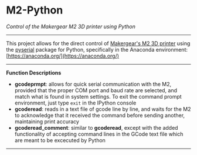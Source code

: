# M2-Python
*Control of the Makergear M2 3D printer using Python*

---

This project allows for the direct control of [Makergear's M2 3D printer](https://www.makergear.com/products/m2) using the [pyserial](https://pythonhosted.org/pyserial/) package for Python, specifically in the Anaconda environment: [https://anaconda.org/](https://anaconda.org/)

---

**Function Descriptions**
* **gcodeprmpt**: allows for quick serial communication with the M2, provided that the proper COM port and baud rate are selected, and match what is found in system settings. To exit the command prompt environment, just type `exit` in the IPython console
* **gcoderead**: reads in a text file of gcode line by line, and waits for the M2 to acknowledge that it received the command before sending another, maintaining print accuracy
* **gcoderead_comment**: similar to **gcoderead**, except with the added functionality of accepting command lines in the GCode text file which are meant to be excecuted by Python

---
